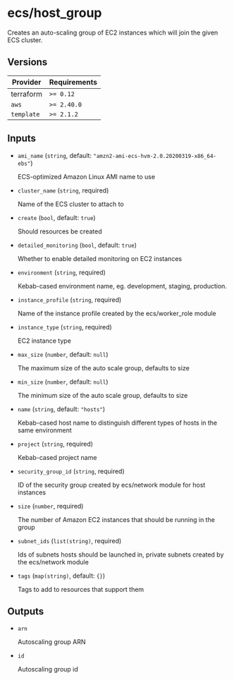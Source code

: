 # ecs/host_group

Creates an auto-scaling group of EC2 instances which will join the given ECS cluster.

<!-- bin/docs -->

## Versions

| Provider | Requirements |
|-|-|
| terraform | `>= 0.12` |
| `aws` | `>= 2.40.0` |
| `template` | `>= 2.1.2` |

## Inputs

* `ami_name` (`string`, default: `"amzn2-ami-ecs-hvm-2.0.20200319-x86_64-ebs"`)

    ECS-optimized Amazon Linux AMI name to use

* `cluster_name` (`string`, required)

    Name of the ECS cluster to attach to

* `create` (`bool`, default: `true`)

    Should resources be created

* `detailed_monitoring` (`bool`, default: `true`)

    Whether to enable detailed monitoring on EC2 instances

* `environment` (`string`, required)

    Kebab-cased environment name, eg. development, staging, production.

* `instance_profile` (`string`, required)

    Name of the instance profile created by the ecs/worker_role module

* `instance_type` (`string`, required)

    EC2 instance type

* `max_size` (`number`, default: `null`)

    The maximum size of the auto scale group, defaults to size

* `min_size` (`number`, default: `null`)

    The minimum size of the auto scale group, defaults to size

* `name` (`string`, default: `"hosts"`)

    Kebab-cased host name to distinguish different types of hosts in the same environment

* `project` (`string`, required)

    Kebab-cased project name

* `security_group_id` (`string`, required)

    ID of the security group created by ecs/network module for host instances

* `size` (`number`, required)

    The number of Amazon EC2 instances that should be running in the group

* `subnet_ids` (`list(string)`, required)

    Ids of subnets hosts should be launched in, private subnets created by the ecs/network module

* `tags` (`map(string)`, default: `{}`)

    Tags to add to resources that support them



## Outputs

* `arn`

    Autoscaling group ARN

* `id`

    Autoscaling group id
